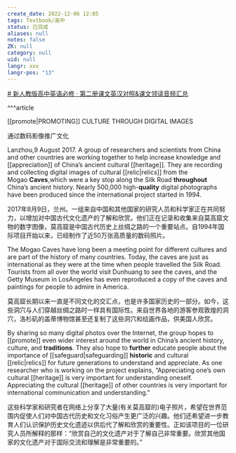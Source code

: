 ```yaml
---
create_date: 2022-12-06 12:05
tags: Textbook/高中
status: 已完成
aliases: null
notes: false
ZK: null
category: null
uid: null
langr: xxx
langr-pos: "13"
---
```


[# 新人教版高中英语必修 · 第二册课文英汉对照&课文领读音频汇总](https://mp.weixin.qq.com/s?__biz=MzU0MDk3MTg5Mw==&mid=2247504081&idx=3&sn=f945500e114086f30f7126b54af0ac3c&chksm=fb3396cbcc441fdd7ccae65d9c881420163931b7c9632f8ad387363c889ee9c58dcf4d4f3aa7&scene=27)

^^^article

[[promote|PROMOTING]] CULTURE THROUGH DIGITAL IMAGES

通过数码影像推广文化

Lanzhou,9 August 2017. A group of researchers and scientists from China and other countries are working together to help increase knowledge and [[appreciation]] of China’s ancient cultural [[heritage]]. They are recording and collecting digital images of cultural [[relic|relics]] from the Mogao **Caves**,which were a key stop along the Silk Road **throughout** China’s ancient history. Nearly 500,000 high-**quality** digital photographs have been produced since the international project started in 1994.

2017年8月9日，兰州。一组来自中国和其他国家的研究人员和科学家正在共同努力，以增加对中国古代文化遗产的了解和欣赏。他们正在记录和收集来自莫高窟文物的数字图像，莫高窟是中国古代历史上丝绸之路的一个重要站点。自1994年国际项目开始以来，已经制作了近50万张高质量的数码照片。

The Mogao Caves have long been a meeting point for different cultures and are part of the history of many countries. Today, the caves are just as international as they were at the time when people travelled the Silk Road. Tourists from all over the world visit Dunhuang to see the caves, and the Getty Museum in LosAngeles has even reproduced a copy of the caves and paintings for people to admire in America.

莫高窟长期以来一直是不同文化的交汇点，也是许多国家历史的一部分。如今，这些洞穴与人们穿越丝绸之路时一样具有国际性。来自世界各地的游客参观敦煌的洞穴，洛杉矶的盖蒂博物馆甚至还复制了这些洞穴和绘画作品，供美国人欣赏。

By sharing so many digital photos over the Internet, the group hopes to [[promote]] even wider interest around the world in China’s ancient history, culture, and **traditions**. They also hope to **further** educate people about the importance of [[safeguard|safeguarding]] **historic** and cultural [[relic|relics]] for future generations to understand and appreciate. As one researcher who is working on the project explains, “Appreciating one’s own cultural [[heritage]] is very important for understanding oneself. Appreciating the cultural [[heritage]] of other countries is very important for international communication and understanding.”

这些科学家和研究者在网络上分享了大量(有关莫高窟的)电子照片，希望在世界范围内促使人们对中国古代历史和文化习俗产生更广泛的兴趣。他们还希望进一步教育人们认识保护历史文化遗迹以供后代了解和欣赏的重要性。正如该项目的一位研究人员所解释的那样：“欣赏自己的文化遗产对于了解自己非常重要。欣赏其他国家的文化遗产对于国际交流和理解是非常重要的。”